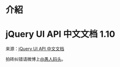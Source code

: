 # 介紹

# jQuery UI API 中文文档 1.10

来源：[jQuery UI API 中文文档](http://www.css88.com/jquery-ui-api/)

拍砖纠错请微博上[@愚人码头](http://weibo.com/148246293)。